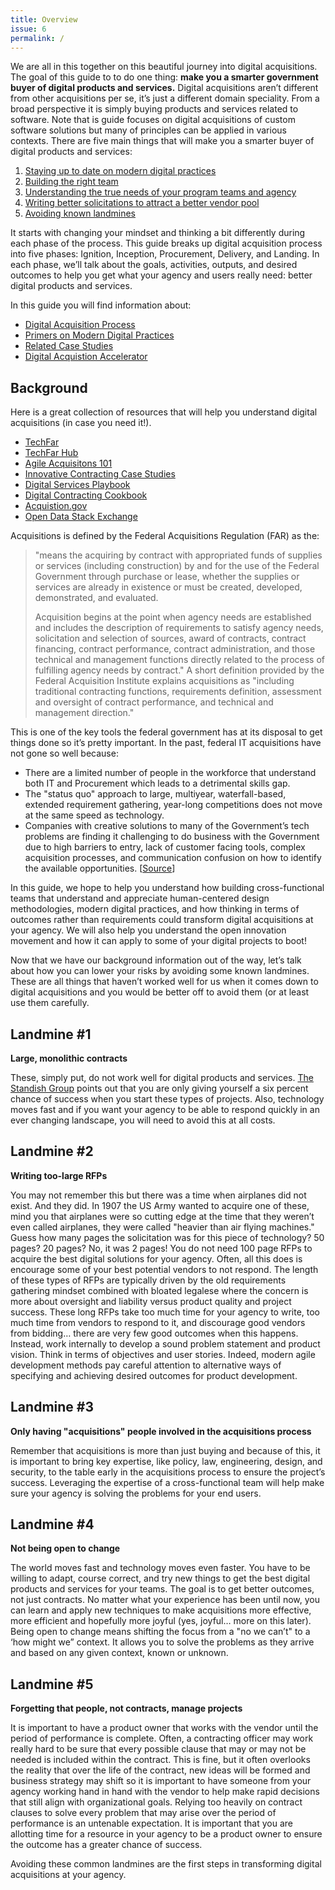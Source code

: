 ```yaml
---
title: Overview
issue: 6
permalink: /
---
```


We are all in this together on this beautiful journey into digital acquisitions. The goal of this guide to to do one thing: **make you a smarter government buyer of digital products and services.** Digital acquisitions aren’t different from other acquisitions per se, it’s just a different domain speciality. From a broad perspective it is simply buying products and services related to software. Note that is guide focuses on digital acquisitions of custom software solutions but many of principles can be applied in various contexts. There are five main things that will make you a smarter buyer of digital products and services:

1. [Staying up to date on modern digital practices]({{site.baseurl}}/primers)
2. [Building the right team]({{site.baseurl}}/process/ignition)
3. [Understanding the true needs of your program teams and agency]({{site.baseurl}}/process/inception)
4. [Writing better solicitations to attract a better vendor pool]({{site.baseurl}}/process/procurement)
5. [Avoiding known landmines](#landmine)

It starts with changing your mindset and thinking a bit differently during each phase of the process. This guide breaks up digital acquisition process into five phases: Ignition, Inception, Procurement, Delivery, and Landing. In each phase, we’ll talk about the goals, activities, outputs, and desired outcomes to help you get what your agency and users really need: better digital products and services. 

In this guide you will find information about:
- [Digital Acquisition Process]({{site.baseurl}}/process)
- [Primers on Modern Digital Practices]({{site.baseurl}}/primers)
- [Related Case Studies]({{site.baseurl}}/case-study)
- [Digital Acquistion Accelerator]({{site.baseurl}}/about)

## Background
Here is a great collection of resources that will help you understand digital acquisitions (in case you need it!).

* [TechFar](https://github.com/usds/playbook/blob/gh-pages/_includes/techfar-online.md)
* [TechFar Hub](https://techfarhub.cio.gov/)
* [Agile Acquisitons 101](https://www.fai.gov/media_library/items/show/81)
* [Innovative Contracting Case Studies](https://www.whitehouse.gov/sites/default/files/microsites/ostp/innovative_contracting_case_studies_2014_-_august.pdf)
* [Digital Services Playbook](https://playbook.cio.gov/)
* [Digital Contracting Cookbook](https://github.com/18F/contracting-cookbook)
* [Acquistion.gov](https://www.acquisition.gov/)
* [Open Data Stack Exchange](http://opendata.stackexchange.com/)

Acquisitions is defined by the Federal Acquisitions Regulation (FAR) as the:

> "means the acquiring by contract with appropriated funds of supplies or services (including construction) by and for the use of the Federal Government through purchase or lease, whether the supplies or services are already in existence or must be created, developed, demonstrated, and evaluated. 
>
> Acquisition begins at the point when agency needs are established and includes the description of requirements to satisfy agency needs, solicitation and selection of sources, award of contracts, contract financing, contract performance, contract administration, and those technical and management functions directly related to the process of fulfilling agency needs by contract." A short definition provided by the Federal Acquisition Institute explains acquisitions as "including traditional contracting functions, requirements definition, assessment and oversight of contract performance, and technical and management direction." 

This is one of the key tools the federal government has at its disposal to get things done so it’s pretty important. In the past, federal IT acquisitions have not gone so well because:

* There are a limited number of people in the workforce that understand both IT and Procurement which leads to a detrimental skills gap.
* The "status quo" approach to large, multiyear, waterfall-based, extended requirement gathering, year-long competitions does not move at the same speed as technology.
* Companies with creative solutions to many of the Government’s tech problems are finding it challenging to do business with the Government due to high barriers to entry, lack of customer facing tools, complex acquisition processes, and communication confusion on how to identify the available opportunities. [[Source](https://www.fai.gov/media_library/items/show/23)]

In this guide, we hope to help you understand how building cross-functional teams that understand and appreciate human-centered design methodologies, modern digital practices, and how thinking in terms of outcomes rather than requirements could transform digital acquisitions at your agency. We will also help you understand the open innovation movement and how it can apply to some of your digital projects to boot!

Now that we have our background information out of the way, let’s talk about how you can lower your risks by avoiding some known landmines. These are all things that haven’t worked well for us when it comes down to digital acquisitions and you would be better off to avoid them (or at least use them carefully.

<a name="landmine"></a>

## Landmine #1

**Large, monolithic contracts**

These, simply put, do not work well for digital products and services. [The Standish Group](http://www.infoq.com/articles/standish-chaos-2015) points out that you are only giving yourself a six percent chance of success when you start these types of projects. Also, technology moves fast and if you want your agency to be able to respond quickly in an ever changing landscape, you will need to avoid this at all costs.

## Landmine #2

**Writing too-large RFPs**

You may not remember this but there was a time when airplanes did not exist. And they did. In 1907 the US Army wanted to acquire one of these, mind you that airplanes were so cutting edge at the time that they weren’t even called airplanes, they were called "heavier than air flying machines." Guess how many pages the solicitation was for this piece of technology? 50 pages? 20 pages? No, it was 2 pages! You do not need 100 page RFPs to acquire the best digital solutions for your agency.  Often, all this does is encourage some of your best potential vendors to not respond. The length of these types of RFPs are typically driven by the old requirements gathering mindset combined with bloated legalese where the concern is more about oversight and liability versus product quality and project success. These long RFPs take too much time for your agency to write, too much time from vendors to respond to it, and discourage good vendors from bidding… there are very few good outcomes when this happens. Instead, work internally to develop a sound problem statement and product vision. Think in terms of objectives and user stories. Indeed, modern agile development methods pay careful attention to alternative ways of specifying and achieving desired outcomes for product development.

## Landmine #3

**Only having "acquisitions" people involved in the acquisitions process**

Remember that acquisitions is more than just buying and because of this, it is important to bring key expertise, like policy, law, engineering, design, and security, to the table early in the acquisitions process to ensure the project’s success. Leveraging the expertise of a cross-functional team will help make sure your agency is solving the problems for your end users.

## Landmine #4

**Not being open to change**

The world moves fast and technology moves even faster. You have to be willing to adapt, course correct, and try new things to get the best digital products and services for your teams. The goal is to get better outcomes, not just contracts. No matter what your experience has been until now, you can learn and apply new techniques to make acquisitions more effective, more efficient and hopefully more joyful (yes, joyful… more on this later). Being open to change means shifting the focus from a "no we can’t" to a ‘how might we” context. It allows you to solve the problems as they arrive and based on any given context, known or unknown.


## Landmine #5

**Forgetting that people, not contracts, manage projects**

It is important to have a product owner that works with the vendor until the period of performance is complete. Often, a contracting officer may work really hard to be sure that every possible clause that may or may not be needed is included within the contract. This is fine, but it often overlooks the reality that over the life of the contract, new ideas will be formed and business strategy may shift so it is important to have someone from your agency working hand in hand with the vendor to help make rapid decisions that still align with organizational goals.  Relying too heavily on contract clauses to solve every problem that may arise over the period of performance is an untenable expectation. It is important that you are allotting time for a resource in your agency to be a product owner to ensure the outcome has a greater chance of success.

Avoiding these common landmines are the first steps in transforming digital acquisitions at your agency.

